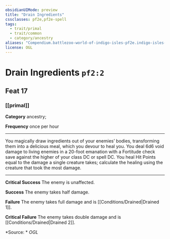 ```yaml
---
obsidianUIMode: preview
title: "Drain Ingredients"
cssclasses: pf2e,pf2e-spell
tags:
  - trait/primal
  - trait/common
  - category/ancestry
aliases: "Compendium.battlezoo-world-of-indigo-isles-pf2e.indigo-isles-feats.Item.4qCkIonJP8HRot5j"
license: OGL
---
```

# Drain Ingredients `pf2:2`
## Feat 17
### [[primal]]

**Category** ancestry; 




**Frequency** once per hour

* * *

You magically draw ingredients out of your enemies’ bodies, transforming them into a delicious meal, which you devour to heal you. You deal 6d6 void damage to living enemies in a 20-foot emanation with a Fortitude check save against the higher of your class DC or spell DC. You heal Hit Points equal to the damage a single creature takes; calculate the healing using the creature that took the most damage.

* * *

**Critical Success** The enemy is unaffected.

**Success** The enemy takes half damage.

**Failure** The enemy takes full damage and is [[Conditions/Drained|Drained 1]].

**Critical Failure** The enemy takes double damage and is [[Conditions/Drained|Drained 2]].

*Source: *
*OGL*